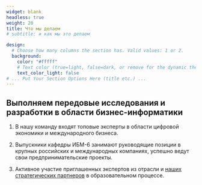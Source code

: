 ```yaml
---
widget: blank
headless: true
weight: 20
title: Что мы делаем
# subtitle: и как мы это делаем

design:
  # Choose how many columns the section has. Valid values: 1 or 2.
  background:
    color: "#fffff"
    # Text color (true=light, false=dark, or remove for the dynamic theme color).
    text_color_light: false
# ... Put Your Section Options Here (title etc.) ...
---
```


## Выполняем передовые исследования и разработки в области бизнес-информатики

1. В нашу команду входят топовые эксперты в области цифровой экономики и международного бизнеса.

2. Выпускники кафедры ИБМ-6 занимают руководящие позиции в крупных российских и международных компаниях, успешно ведут свои предпринимательские проекты.

3. Активное участие приглашенных экспертов из отрасли и [наших стратегических партнеров](programs.md) в образовательном процессе.